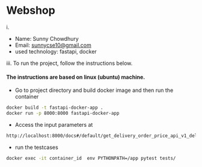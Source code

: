 # Webshop

i.

- Name: Sunny Chowdhury
- Email: sunnycse10@gmail.com
- used technology: fastapi, docker

iii. To run the project, follow the instructions below.

#### The instructions are based on linux (ubuntu) machine.

- Go to project directory and build docker image and then run the container

```sh
docker build -t fastapi-docker-app .
docker run -p 8000:8000 fastapi-docker-app

```

- Access the input parameters at

```sh
http://localhost:8000/docs#/default/get_delivery_order_price_api_v1_delivery_order_price_get
```

- run the testcases

```sh
docker exec -it container_id  env PYTHONPATH=/app pytest tests/
```
